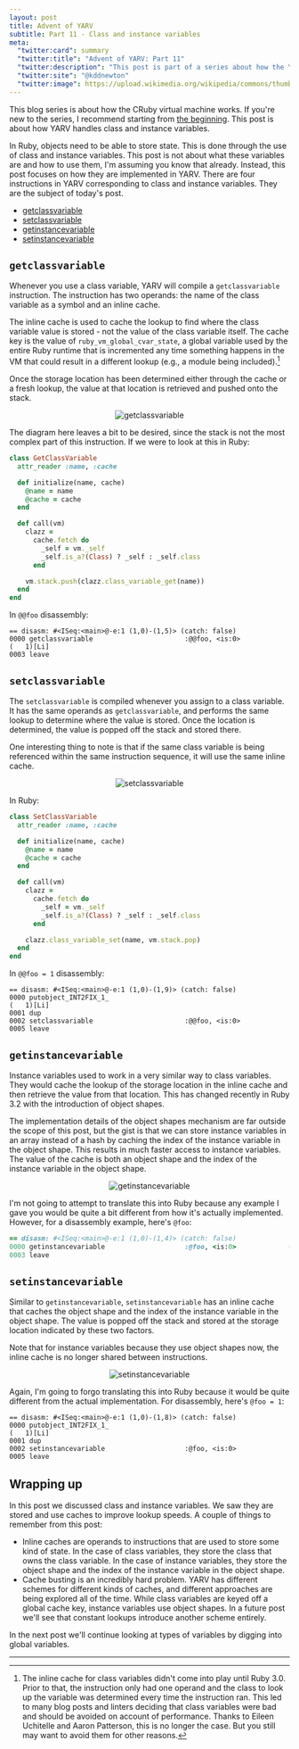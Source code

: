 ```yaml
---
layout: post
title: Advent of YARV
subtitle: Part 11 - Class and instance variables
meta:
  "twitter:card": summary
  "twitter:title": "Advent of YARV: Part 11"
  "twitter:description": "This post is part of a series about how the YARV virtual machine works."
  "twitter:site": "@kddnewton"
  "twitter:image": https://upload.wikimedia.org/wikipedia/commons/thumb/7/73/Ruby_logo.svg/1200px-Ruby_logo.svg.png
---
```


This blog series is about how the CRuby virtual machine works. If you're new to the series, I recommend starting from [the beginning](/2022/11/30/advent-of-yarv-part-0). This post is about how YARV handles class and instance variables.

In Ruby, objects need to be able to store state. This is done through the use of class and instance variables. This post is not about what these variables are and how to use them, I'm assuming you know that already. Instead, this post focuses on how they are implemented in YARV. There are four instructions in YARV corresponding to class and instance variables. They are the subject of today's post.

* [getclassvariable](#getclassvariable)
* [setclassvariable](#setclassvariable)
* [getinstancevariable](#getinstancevariable)
* [setinstancevariable](#setinstancevariable)

## `getclassvariable`

Whenever you use a class variable, YARV will compile a `getclassvariable` instruction. The instruction has two operands: the name of the class variable as a symbol and an inline cache.

The inline cache is used to cache the lookup to find where the class variable value is stored - not the value of the class variable itself. The cache key is the value of `ruby_vm_global_cvar_state`, a global variable used by the entire Ruby runtime that is incremented any time something happens in the VM that could result in a different lookup (e.g., a module being included).[^1]

Once the storage location has been determined either through the cache or a fresh lookup, the value at that location is retrieved and pushed onto the stack.

<div align="center">
  <img src="/assets/aoy/part11-getinstancevariable.svg" alt="getclassvariable">
</div>

The diagram here leaves a bit to be desired, since the stack is not the most complex part of this instruction. If we were to look at this in Ruby:

```ruby
class GetClassVariable
  attr_reader :name, :cache

  def initialize(name, cache)
    @name = name
    @cache = cache
  end

  def call(vm)
    clazz =
      cache.fetch do
        _self = vm._self
        _self.is_a?(Class) ? _self : _self.class
      end

    vm.stack.push(clazz.class_variable_get(name))
  end
end
```

In `@@foo` disassembly:

```
== disasm: #<ISeq:<main>@-e:1 (1,0)-(1,5)> (catch: false)
0000 getclassvariable                       :@@foo, <is:0>            (   1)[Li]
0003 leave
```

## `setclassvariable`

The `setclassvariable` is compiled whenever you assign to a class variable. It has the same operands as `getclassvariable`, and performs the same lookup to determine where the value is stored. Once the location is determined, the value is popped off the stack and stored there.

One interesting thing to note is that if the same class variable is being referenced within the same instruction sequence, it will use the same inline cache.

<div align="center">
  <img src="/assets/aoy/part11-setinstancevariable.svg" alt="setclassvariable">
</div>

In Ruby:

```ruby
class SetClassVariable
  attr_reader :name, :cache

  def initialize(name, cache)
    @name = name
    @cache = cache
  end

  def call(vm)
    clazz =
      cache.fetch do
        _self = vm._self
        _self.is_a?(Class) ? _self : _self.class
      end

    clazz.class_variable_set(name, vm.stack.pop)
  end
end
```

In `@@foo = 1` disassembly:

```
== disasm: #<ISeq:<main>@-e:1 (1,0)-(1,9)> (catch: false)
0000 putobject_INT2FIX_1_                                             (   1)[Li]
0001 dup
0002 setclassvariable                       :@@foo, <is:0>
0005 leave
```

## `getinstancevariable`

Instance variables used to work in a very similar way to class variables. They would cache the lookup of the storage location in the inline cache and then retrieve the value from that location. This has changed recently in Ruby 3.2 with the introduction of object shapes.

The implementation details of the object shapes mechanism are far outside the scope of this post, but the gist is that we can store instance variables in an array instead of a hash by caching the index of the instance variable in the object shape. This results in much faster access to instance variables. The value of the cache is both an object shape and the index of the instance variable in the object shape.

<div align="center">
  <img src="/assets/aoy/part11-getinstancevariable.svg" alt="getinstancevariable">
</div>

I'm not going to attempt to translate this into Ruby because any example I gave you would be quite a bit different from how it's actually implemented. However, for a disassembly example, here's `@foo`:

```ruby
== disasm: #<ISeq:<main>@-e:1 (1,0)-(1,4)> (catch: false)
0000 getinstancevariable                    :@foo, <is:0>             (   1)[Li]
0003 leave
```

## `setinstancevariable`

Similar to `getinstancevariable`, `setinstancevariable` has an inline cache that caches the object shape and the index of the instance variable in the object shape. The value is popped off the stack and stored at the storage location indicated by these two factors.

Note that for instance variables because they use object shapes now, the inline cache is no longer shared between instructions.

<div align="center">
  <img src="/assets/aoy/part11-setinstancevariable.svg" alt="setinstancevariable">
</div>

Again, I'm going to forgo translating this into Ruby because it would be quite different from the actual implementation. For disassembly, here's `@foo = 1`:

```
== disasm: #<ISeq:<main>@-e:1 (1,0)-(1,8)> (catch: false)
0000 putobject_INT2FIX_1_                                             (   1)[Li]
0001 dup
0002 setinstancevariable                    :@foo, <is:0>
0005 leave
```

## Wrapping up

In this post we discussed class and instance variables. We saw they are stored and use caches to improve lookup speeds. A couple of things to remember from this post:

* Inline caches are operands to instructions that are used to store some kind of state. In the case of class variables, they store the class that owns the class variable. In the case of instance variables, they store the object shape and the index of the instance variable in the object shape.
* Cache busting is an incredibly hard problem. YARV has different schemes for different kinds of caches, and different approaches are being explored all of the time. While class variables are keyed off a global cache key, instance variables use object shapes. In a future post we'll see that constant lookups introduce another scheme entirely.

In the next post we'll continue looking at types of variables by digging into global variables.

---

[^1]: The inline cache for class variables didn't come into play until Ruby 3.0. Prior to that, the instruction only had one operand and the class to look up the variable was determined every time the instruction ran. This led to many blog posts and linters deciding that class variables were bad and should be avoided on account of performance. Thanks to Eileen Uchitelle and Aaron Patterson, this is no longer the case. But you still may want to avoid them for other reasons.
